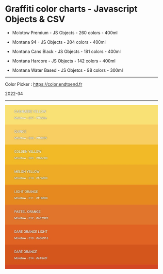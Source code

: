 # Graffiti color charts - Javascript Objects & CSV

-   Molotow Premium - JS Objects - 260 colors - 400ml

-   Montana 94 - JS Objects - 204 colors - 400ml

-   Montana Cans Black - JS Objects - 181 colors - 400ml

-   Montana Harcore - JS Objects - 142 colors - 400ml

-   Montana Water Based - JS Objetcs - 98 colors - 300ml

------

Color Picker : https://color.endtoend.fr

2022-04

-----

![graffiti-color-chart](graffiti-color-chart.jpg)




